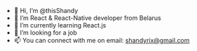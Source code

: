 - 👋 Hi, I’m @thisShandy
- 👀 I’m React & React-Native developer from Belarus
- 🌱 I’m currently learning React.js
- 💞️ I’m looking for a job
- 📫 You can connect with me on email: shandyrix@gmail.com
